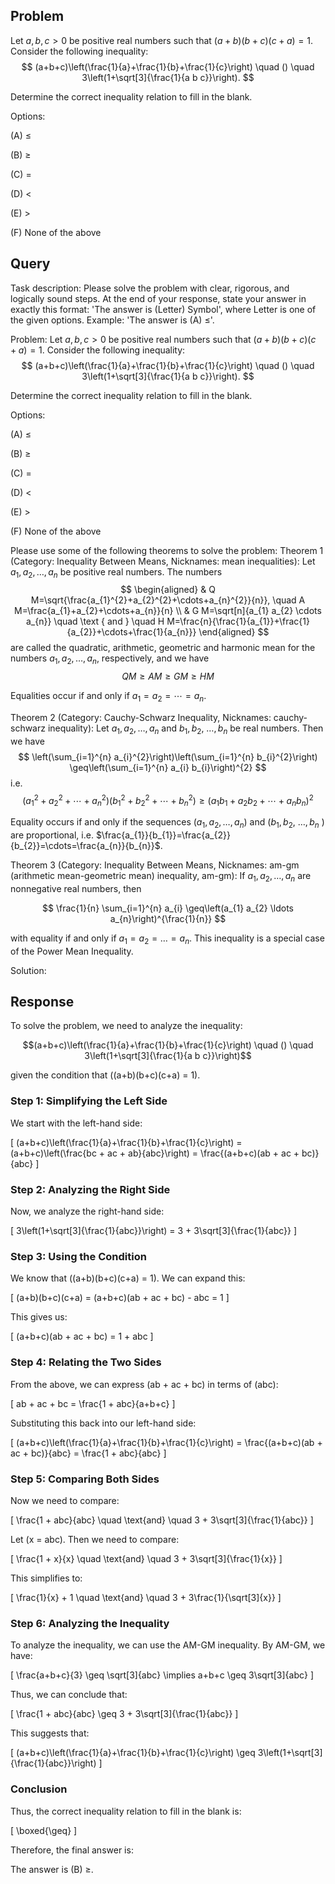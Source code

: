 ## Problem

Let $a, b, c > 0$ be positive real numbers such that $(a+b)(b+c)(c+a) = 1$. Consider the following inequality:
$$
(a+b+c)\left(\frac{1}{a}+\frac{1}{b}+\frac{1}{c}\right) \quad () \quad 3\left(1+\sqrt[3]{\frac{1}{a b c}}\right).
$$

Determine the correct inequality relation to fill in the blank.

Options:

(A) $\leq$ 

(B) $\geq$

(C) $=$ 

(D) $<$

(E) $>$

(F) None of the above

## Query

Task description: Please solve the problem with clear, rigorous, and logically sound steps. At the end of your response, state your answer in exactly this format: 'The answer is (Letter) Symbol', where Letter is one of the given options. Example: 'The answer is (A) $\leq$'.

Problem: Let $a, b, c > 0$ be positive real numbers such that $(a+b)(b+c)(c+a) = 1$. Consider the following inequality:
$$
(a+b+c)\left(\frac{1}{a}+\frac{1}{b}+\frac{1}{c}\right) \quad () \quad 3\left(1+\sqrt[3]{\frac{1}{a b c}}\right).
$$

Determine the correct inequality relation to fill in the blank.

Options:

(A) $\leq$ 

(B) $\geq$

(C) $=$ 

(D) $<$

(E) $>$

(F) None of the above

Please use some of the following theorems to solve the problem:
Theorem 1 (Category: Inequality Between Means, Nicknames: mean inequalities): Let $a_{1}, a_{2}, \ldots, a_{n}$ be positive real numbers. The numbers
$$
\begin{aligned}
& Q M=\sqrt{\frac{a_{1}^{2}+a_{2}^{2}+\cdots+a_{n}^{2}}{n}}, \quad A M=\frac{a_{1}+a_{2}+\cdots+a_{n}}{n} \\
& G M=\sqrt[n]{a_{1} a_{2} \cdots a_{n}} \quad \text { and } \quad H M=\frac{n}{\frac{1}{a_{1}}+\frac{1}{a_{2}}+\cdots+\frac{1}{a_{n}}}
\end{aligned}
$$
are called the quadratic, arithmetic, geometric and harmonic mean for the numbers $a_{1}, a_{2}, \ldots, a_{n}$, respectively, and we have
$$
Q M \geq A M \geq G M \geq H M
$$

Equalities occur if and only if $a_{1}=a_{2}=\cdots=a_{n}$.

Theorem 2 (Category: Cauchy-Schwarz Inequality, Nicknames: cauchy-schwarz inequality): Let $a_{1}, a_{2}, \ldots, a_{n}$ and $b_{1}, b_{2}$, $\ldots, b_{n}$ be real numbers. Then we have
$$
\left(\sum_{i=1}^{n} a_{i}^{2}\right)\left(\sum_{i=1}^{n} b_{i}^{2}\right) \geq\left(\sum_{i=1}^{n} a_{i} b_{i}\right)^{2}
$$
i.e.
$$
\left(a_{1}^{2}+a_{2}^{2}+\cdots+a_{n}^{2}\right)\left(b_{1}^{2}+b_{2}^{2}+\cdots+b_{n}^{2}\right) \geq\left(a_{1} b_{1}+a_{2} b_{2}+\cdots+a_{n} b_{n}\right)^{2}
$$

Equality occurs if and only if the sequences $\left(a_{1}, a_{2}, \ldots, a_{n}\right)$ and $\left(b_{1}, b_{2}\right.$, $\ldots, b_{n}$ ) are proportional, i.e. $\frac{a_{1}}{b_{1}}=\frac{a_{2}}{b_{2}}=\cdots=\frac{a_{n}}{b_{n}}$.

Theorem 3 (Category: Inequality Between Means, Nicknames: am-gm (arithmetic mean-geometric mean) inequality, am-gm): If $a_{1}, a_{2}, \ldots, a_{n}$ are nonnegative real numbers, then

$$
\frac{1}{n} \sum_{i=1}^{n} a_{i} \geq\left(a_{1} a_{2} \ldots a_{n}\right)^{\frac{1}{n}}
$$

with equality if and only if $a_{1}=a_{2}=\ldots=a_{n}$. This inequality is a special case of the Power Mean Inequality.

Solution:

## Response

To solve the problem, we need to analyze the inequality:

$$(a+b+c)\left(\frac{1}{a}+\frac{1}{b}+\frac{1}{c}\right) \quad () \quad 3\left(1+\sqrt[3]{\frac{1}{a b c}}\right)$$

given the condition that \((a+b)(b+c)(c+a) = 1\).

### Step 1: Simplifying the Left Side

We start with the left-hand side:

\[
(a+b+c)\left(\frac{1}{a}+\frac{1}{b}+\frac{1}{c}\right) = (a+b+c)\left(\frac{bc + ac + ab}{abc}\right) = \frac{(a+b+c)(ab + ac + bc)}{abc}
\]

### Step 2: Analyzing the Right Side

Now, we analyze the right-hand side:

\[
3\left(1+\sqrt[3]{\frac{1}{abc}}\right) = 3 + 3\sqrt[3]{\frac{1}{abc}}
\]

### Step 3: Using the Condition

We know that \((a+b)(b+c)(c+a) = 1\). We can expand this:

\[
(a+b)(b+c)(c+a) = (a+b+c)(ab + ac + bc) - abc = 1
\]

This gives us:

\[
(a+b+c)(ab + ac + bc) = 1 + abc
\]

### Step 4: Relating the Two Sides

From the above, we can express \(ab + ac + bc\) in terms of \(abc\):

\[
ab + ac + bc = \frac{1 + abc}{a+b+c}
\]

Substituting this back into our left-hand side:

\[
(a+b+c)\left(\frac{1}{a}+\frac{1}{b}+\frac{1}{c}\right) = \frac{(a+b+c)(ab + ac + bc)}{abc} = \frac{1 + abc}{abc}
\]

### Step 5: Comparing Both Sides

Now we need to compare:

\[
\frac{1 + abc}{abc} \quad \text{and} \quad 3 + 3\sqrt[3]{\frac{1}{abc}}
\]

Let \(x = abc\). Then we need to compare:

\[
\frac{1 + x}{x} \quad \text{and} \quad 3 + 3\sqrt[3]{\frac{1}{x}}
\]

This simplifies to:

\[
\frac{1}{x} + 1 \quad \text{and} \quad 3 + 3\frac{1}{\sqrt[3]{x}}
\]

### Step 6: Analyzing the Inequality

To analyze the inequality, we can use the AM-GM inequality. By AM-GM, we have:

\[
\frac{a+b+c}{3} \geq \sqrt[3]{abc} \implies a+b+c \geq 3\sqrt[3]{abc}
\]

Thus, we can conclude that:

\[
\frac{1 + abc}{abc} \geq 3 + 3\sqrt[3]{\frac{1}{abc}}
\]

This suggests that:

\[
(a+b+c)\left(\frac{1}{a}+\frac{1}{b}+\frac{1}{c}\right) \geq 3\left(1+\sqrt[3]{\frac{1}{abc}}\right)
\]

### Conclusion

Thus, the correct inequality relation to fill in the blank is:

\[
\boxed{\geq}
\]

Therefore, the final answer is:

The answer is (B) $\geq$.
